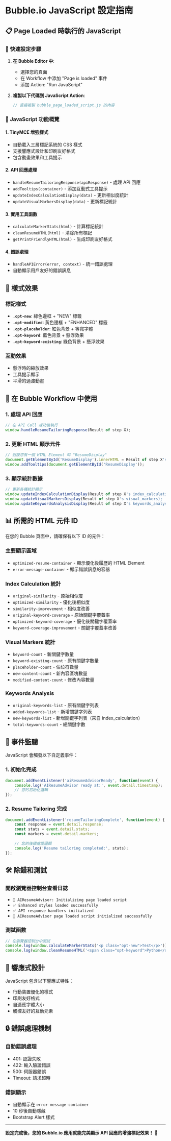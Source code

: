 # Bubble.io JavaScript 設定指南

## 📋 Page Loaded 時執行的 JavaScript

### 🚀 快速設定步驟

1. **在 Bubble Editor 中**:
   - 選擇您的頁面
   - 在 Workflow 中添加 "Page is loaded" 事件
   - 添加 Action: "Run JavaScript"

2. **複製以下代碼到 JavaScript Action**:
   ```javascript
   // 直接複製 bubble_page_loaded_script.js 的內容
   ```

### 📱 JavaScript 功能概覽

#### 1. **TinyMCE 增強樣式** 
- 自動載入三層標記系統的 CSS 樣式
- 支援響應式設計和印刷友好格式
- 包含動畫效果和工具提示

#### 2. **API 回應處理**
- `handleResumeTailoringResponse(apiResponse)` - 處理 API 回應
- `addTooltips(container)` - 添加互動式工具提示
- `updateIndexCalculationDisplay(data)` - 更新相似度統計
- `updateVisualMarkersDisplay(data)` - 更新標記統計

#### 3. **實用工具函數**
- `calculateMarkerStats(html)` - 計算標記統計
- `cleanResumeHTML(html)` - 清除所有標記
- `getPrintFriendlyHTML(html)` - 生成印刷友好格式

#### 4. **錯誤處理**
- `handleAPIError(error, context)` - 統一錯誤處理
- 自動顯示用戶友好的錯誤訊息

## 🎨 樣式效果

### 標記樣式
- **`.opt-new`**: 綠色邊框 + "NEW" 標籤
- **`.opt-modified`**: 黃色邊框 + "ENHANCED" 標籤  
- **`.opt-placeholder`**: 紅色背景 + 等寬字體
- **`.opt-keyword`**: 藍色背景 + 懸浮效果
- **`.opt-keyword-existing`**: 綠色背景 + 懸浮效果

### 互動效果
- 懸浮時的縮放效果
- 工具提示顯示
- 平滑的過渡動畫

## 🔧 在 Bubble Workflow 中使用

### 1. 處理 API 回應
```javascript
// 在 API Call 成功後執行
window.handleResumeTailoringResponse(Result of step X);
```

### 2. 更新 HTML 顯示元件
```javascript
// 假設您有一個 HTML Element 叫 "ResumeDisplay"
document.getElementById('ResumeDisplay').innerHTML = Result of step X's optimized_resume;
window.addTooltips(document.getElementById('ResumeDisplay'));
```

### 3. 顯示統計數據
```javascript
// 更新各種統計顯示
window.updateIndexCalculationDisplay(Result of step X's index_calculation);
window.updateVisualMarkersDisplay(Result of step X's visual_markers);
window.updateKeywordsAnalysisDisplay(Result of step X's keywords_analysis);
```

## 📊 所需的 HTML 元件 ID

在您的 Bubble 頁面中，請確保有以下 ID 的元件：

### 主要顯示區域
- `optimized-resume-container` - 顯示優化後履歷的 HTML Element
- `error-message-container` - 顯示錯誤訊息的容器

### Index Calculation 統計
- `original-similarity` - 原始相似度
- `optimized-similarity` - 優化後相似度  
- `similarity-improvement` - 相似度改善
- `original-keyword-coverage` - 原始關鍵字覆蓋率
- `optimized-keyword-coverage` - 優化後關鍵字覆蓋率
- `keyword-coverage-improvement` - 關鍵字覆蓋率改善

### Visual Markers 統計
- `keyword-count` - 新關鍵字數量
- `keyword-existing-count` - 原有關鍵字數量
- `placeholder-count` - 佔位符數量
- `new-content-count` - 新內容區塊數量
- `modified-content-count` - 修改內容數量

### Keywords Analysis
- `original-keywords-list` - 原有關鍵字列表
- `added-keywords-list` - 新增關鍵字列表  
- `new-keywords-list` - 新增關鍵字列表（來自 index_calculation）
- `total-keywords-count` - 總關鍵字數

## 🎯 事件監聽

JavaScript 會觸發以下自定義事件：

### 1. 初始化完成
```javascript
document.addEventListener('aiResumeAdvisorReady', function(event) {
    console.log('AIResumeAdvisor ready at:', event.detail.timestamp);
    // 您的初始化邏輯
});
```

### 2. Resume Tailoring 完成
```javascript
document.addEventListener('resumeTailoringComplete', function(event) {
    const response = event.detail.response;
    const stats = event.detail.stats;
    const markers = event.detail.markers;
    
    // 您的後續處理邏輯
    console.log('Resume tailoring completed:', stats);
});
```

## 🛠️ 除錯和測試

### 開啟瀏覽器控制台查看日誌
- `🚀 AIResumeAdvisor: Initializing page loaded script`
- `✅ Enhanced styles loaded successfully`
- `✅ API response handlers initialized`
- `🎉 AIResumeAdvisor page loaded script initialized successfully`

### 測試函數
```javascript
// 在瀏覽器控制台中測試
console.log(window.calculateMarkerStats('<p class="opt-new">Test</p>'));
console.log(window.cleanResumeHTML('<span class="opt-keyword">Python</span>'));
```

## 📱 響應式設計

JavaScript 包含以下響應式特性：
- 行動裝置優化的樣式
- 印刷友好格式
- 自適應字體大小
- 觸控友好的互動元素

## 🔒 錯誤處理機制

### 自動錯誤處理
- 401: 認證失敗
- 422: 輸入驗證錯誤  
- 500: 伺服器錯誤
- Timeout: 請求超時

### 錯誤顯示
- 自動顯示在 `error-message-container`
- 10 秒後自動隱藏
- Bootstrap Alert 樣式

---

**設定完成後，您的 Bubble.io 應用就能完美顯示 API 回應的增強標記效果！** 🎉